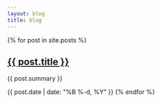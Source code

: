 ```yaml
---
layout: blog
title: blog
---
```


{% for post in site.posts %}
<h2><a href="{{ site.baseurl }}{{ post.url }}">
    {{ post.title }}
  </a></h2>
  <p>{{ post.summary }}</p>
    <time class="date" datetime="{{ post.date | date_to_xmlschema }}">{{ post.date | date: "%B %-d, %Y" }}</time>
{% endfor %}

